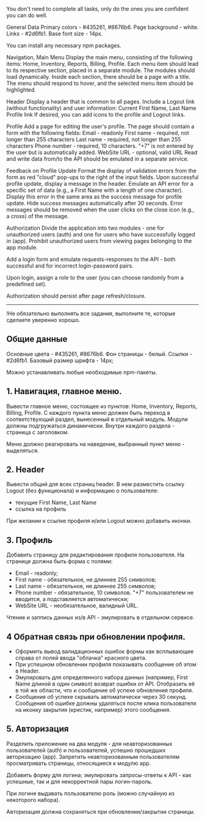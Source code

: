 You don't need to complete all tasks, only do the ones you are confident you can do well.

General Data
Primary colors - #435261, #8676b6. Page background - white. Links - #2d6fb1. Base font size - 14px.

You can install any necessary npm packages.

Navigation, Main Menu
Display the main menu, consisting of the following items: Home, Inventory, Reports, Billing, Profile. Each menu item should lead to its respective section, placed in a separate module. The modules should load dynamically. Inside each section, there should be a page with a title.
The menu should respond to hover, and the selected menu item should be highlighted.

Header
Display a header that is common to all pages. Include a Logout link (without functionality) and user information:
Current First Name, Last Name
Profile link
If desired, you can add icons to the profile and Logout links.

Profile
Add a page for editing the user's profile. The page should contain a form with the following fields:
Email - readonly
First name - required, not longer than 255 characters
Last name - required, not longer than 255 characters
Phone number - required, 10 characters. "+7" is not entered by the user but is automatically added.
WebSite URL - optional, valid URL
Read and write data from/to the API should be emulated in a separate service.

Feedback on Profile Update
Format the display of validation errors from the form as red "cloud" pop-ups to the right of the input fields.
Upon successful profile update, display a message in the header.
Emulate an API error for a specific set of data (e.g., a First Name with a length of one character). Display this error in the same area as the success message for profile update.
Hide success messages automatically after 30 seconds. Error messages should be removed when the user clicks on the close icon (e.g., a cross) of the message.

Authorization
Divide the application into two modules - one for unauthorized users (auth) and one for users who have successfully logged in (app). Prohibit unauthorized users from viewing pages belonging to the app module.

Add a login form and emulate requests-responses to the API - both successful and for incorrect login-password pairs.

Upon login, assign a role to the user (you can choose randomly from a predefined set).

Authorization should persist after page refresh/closure.

-------------------------------------------------------------

!Не обязательно выполнять все задания, выполните те, которые сделаете уверенно хорошо.   

## Общие данные

Основные цвета - #435261, #8676b6. Фон страницы - белый. Ссылки - #2d6fb1. Базовый размер шрифта - 14px;

Можно устанавливать любые необходимые npm-пакеты.

## 1. Навигация, главное меню.

Вывести главное меню, состоящее из пунктов: Home, Inventory, Reports, Billing, Profile. С каждого пункта меню должен быть переход в соответствующий раздел, вынесенный в отдельный модуль. Модули должны подгружаться динамически. Внутри каждого раздела - страница с заголовком.

Меню должно реагировать на наведение, выбранный пункт меню - выделяться.


## 2. Header

Вывести общий для всех страниц header. В нем разместить ссылку Logout (без функционала) и информацию о пользователе:
* текущие First Name, Last Name
* ссылка на профиль

При желании к ссылке профиля и/или Logout можно добавить иконки.


## 3. Профиль

Добавить страницу для редактирования профиля пользователя. На странице должна быть форма с полями:
* Email - readonly;
* First name - обязательное, не длиннее 255 символов;
* Last name - обязательное, не длиннее 255 символов;
* Phone number - обязательное, 10 символов. "+7" пользователем не вводится, а подставляется автоматически;
* WebSite URL - необязательное, валидный URL.

Чтение и заппись данных из/в API - эмулировать в отдельном сервисе.

## 4 Обратная связь при обновлении профиля.

* Оформить вывод валидационных ошибок формы как всплывающие справа от полей ввода "облачка" красного цвета.
* При успешном обновлении профиля показывать сообщение об этом в Header.
* Эмулировать для определенного набора данных (например, First Name длиной в один символ) возврат ошибки от API. Отобразить её в той же области, что и сообщение об успехе обновления профиля. 
* Сообщения об успехе скрывать автоматически через 30 секунд. Сообщения об ошибке должны удаляться после клика пользователя на иконку закрытия (крестик, например) этого сообщения.


## 5. Авторизация

Разделить приложение на два модуля - для неавторизованных пользователей (auth) и пользователей, успешно прошедших авторизацию (app). Запретить неавторизованным пользователям просматривать страницы, относящиеся к модулю app.

Добавить форму для логина; эмулировать запросы-ответы к API - как успешные, так и для некорректной пары логин-пароль.

При логине выдавать пользователю роль (можно случайную из некоторого набора).

Авторизация должна сохраняться при обновлении/закрытии страницы.
